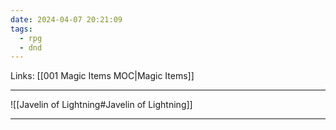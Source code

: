 ```yaml
---
date: 2024-04-07 20:21:09
tags:
  - rpg
  - dnd
---
```

Links: [[001 Magic Items MOC|Magic Items]]

---

![[Javelin of Lightning#Javelin of Lightning]]

---